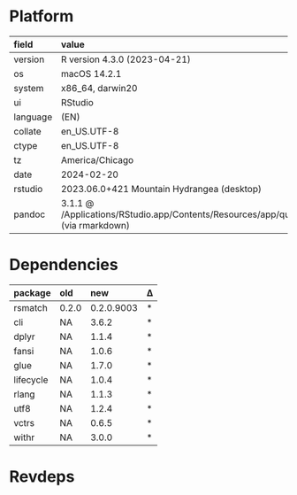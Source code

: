 # Platform

|field    |value                                                                                      |
|:--------|:------------------------------------------------------------------------------------------|
|version  |R version 4.3.0 (2023-04-21)                                                               |
|os       |macOS 14.2.1                                                                               |
|system   |x86_64, darwin20                                                                           |
|ui       |RStudio                                                                                    |
|language |(EN)                                                                                       |
|collate  |en_US.UTF-8                                                                                |
|ctype    |en_US.UTF-8                                                                                |
|tz       |America/Chicago                                                                            |
|date     |2024-02-20                                                                                 |
|rstudio  |2023.06.0+421 Mountain Hydrangea (desktop)                                                 |
|pandoc   |3.1.1 @ /Applications/RStudio.app/Contents/Resources/app/quarto/bin/tools/ (via rmarkdown) |

# Dependencies

|package   |old   |new        |Δ  |
|:---------|:-----|:----------|:--|
|rsmatch   |0.2.0 |0.2.0.9003 |*  |
|cli       |NA    |3.6.2      |*  |
|dplyr     |NA    |1.1.4      |*  |
|fansi     |NA    |1.0.6      |*  |
|glue      |NA    |1.7.0      |*  |
|lifecycle |NA    |1.0.4      |*  |
|rlang     |NA    |1.1.3      |*  |
|utf8      |NA    |1.2.4      |*  |
|vctrs     |NA    |0.6.5      |*  |
|withr     |NA    |3.0.0      |*  |

# Revdeps

